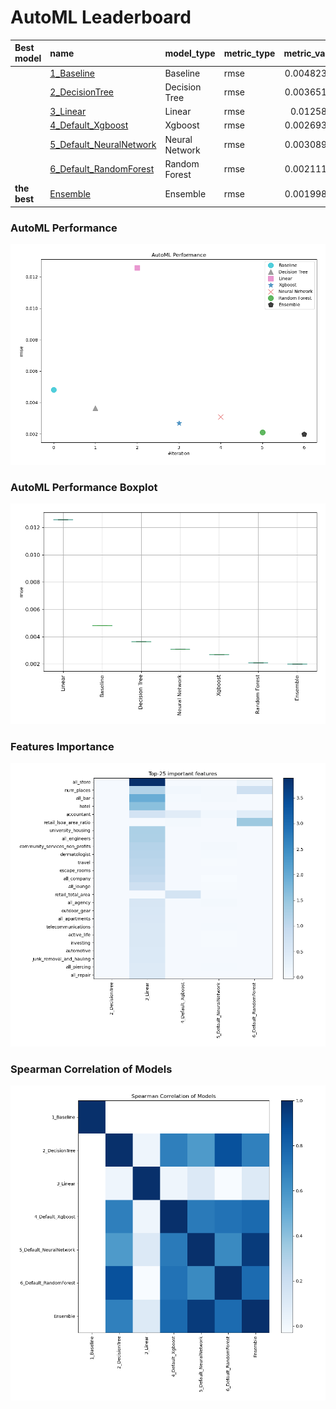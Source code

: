 # AutoML Leaderboard

| Best model   | name                                                         | model_type     | metric_type   |   metric_value |   train_time |
|:-------------|:-------------------------------------------------------------|:---------------|:--------------|---------------:|-------------:|
|              | [1_Baseline](1_Baseline/README.md)                           | Baseline       | rmse          |     0.00482382 |         0.82 |
|              | [2_DecisionTree](2_DecisionTree/README.md)                   | Decision Tree  | rmse          |     0.00365194 |         4.22 |
|              | [3_Linear](3_Linear/README.md)                               | Linear         | rmse          |     0.0125868  |         4.26 |
|              | [4_Default_Xgboost](4_Default_Xgboost/README.md)             | Xgboost        | rmse          |     0.00269333 |         4.5  |
|              | [5_Default_NeuralNetwork](5_Default_NeuralNetwork/README.md) | Neural Network | rmse          |     0.00308901 |         2.86 |
|              | [6_Default_RandomForest](6_Default_RandomForest/README.md)   | Random Forest  | rmse          |     0.00211197 |         8.29 |
| **the best** | [Ensemble](Ensemble/README.md)                               | Ensemble       | rmse          |     0.00199862 |         0.06 |

### AutoML Performance
![AutoML Performance](ldb_performance.png)

### AutoML Performance Boxplot
![AutoML Performance Boxplot](ldb_performance_boxplot.png)

### Features Importance
![features importance across models](features_heatmap.png)



### Spearman Correlation of Models
![models spearman correlation](correlation_heatmap.png)

